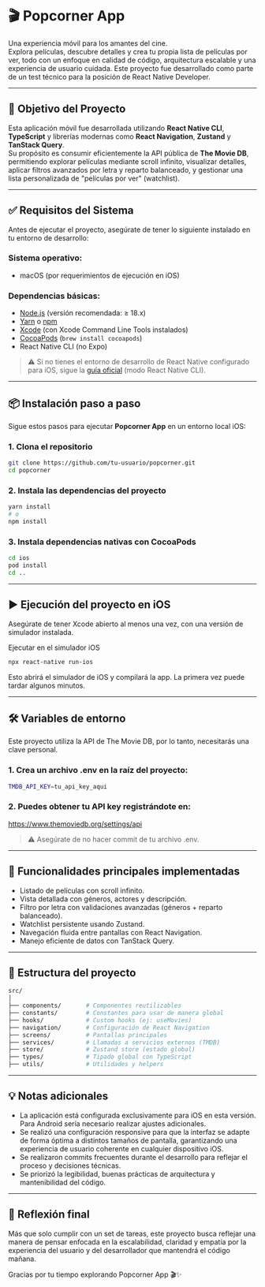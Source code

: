 # 🎬 Popcorner App

Una experiencia móvil para los amantes del cine.  
Explora películas, descubre detalles y crea tu propia lista de películas por ver, todo con un enfoque en calidad de código, arquitectura escalable y una experiencia de usuario cuidada. Este proyecto fue desarrollado como parte de un test técnico para la posición de React Native Developer.

---

## 🚀 Objetivo del Proyecto

Esta aplicación móvil fue desarrollada utilizando **React Native CLI**, **TypeScript** y librerías modernas como **React Navigation**, **Zustand** y **TanStack Query**.  
Su propósito es consumir eficientemente la API pública de **The Movie DB**, permitiendo explorar películas mediante scroll infinito, visualizar detalles, aplicar filtros avanzados por letra y reparto balanceado, y gestionar una lista personalizada de "películas por ver" (watchlist).

---

## ✅ Requisitos del Sistema

Antes de ejecutar el proyecto, asegúrate de tener lo siguiente instalado en tu entorno de desarrollo:

### Sistema operativo:
- macOS (por requerimientos de ejecución en iOS)

### Dependencias básicas:
- [Node.js](https://nodejs.org/en/) (versión recomendada: ≥ 18.x)
- [Yarn](https://classic.yarnpkg.com/lang/en/docs/install/) o [npm](https://www.npmjs.com/) 
- [Xcode](https://developer.apple.com/xcode/) (con Xcode Command Line Tools instalados)
- [CocoaPods](https://guides.cocoapods.org/using/getting-started.html) (`brew install cocoapods`)
- React Native CLI (no Expo)

> ⚠️ Si no tienes el entorno de desarrollo de React Native configurado para iOS, sigue la [guía oficial](https://reactnative.dev/docs/environment-setup) (modo React Native CLI).

---

## 📦 Instalación paso a paso

Sigue estos pasos para ejecutar **Popcorner App** en un entorno local iOS:

### 1. Clona el repositorio

```bash
git clone https://github.com/tu-usuario/popcorner.git
cd popcorner
```

### 2. Instala las dependencias del proyecto
```bash
yarn install
# o
npm install
```

### 3. Instala dependencias nativas con CocoaPods
```bash
cd ios
pod install
cd ..
```

---

## ▶️ Ejecución del proyecto en iOS

Asegúrate de tener Xcode abierto al menos una vez, con una versión de simulador instalada.

Ejecutar en el simulador iOS
```bash
npx react-native run-ios
```

Esto abrirá el simulador de iOS y compilará la app. La primera vez puede tardar algunos minutos.

---

## 🛠️ Variables de entorno

Este proyecto utiliza la API de The Movie DB, por lo tanto, necesitarás una clave personal.

### 1. Crea un archivo .env en la raíz del proyecto:
```bash
TMDB_API_KEY=tu_api_key_aqui
```

### 2. Puedes obtener tu API key registrándote en:
https://www.themoviedb.org/settings/api

> ⚠️ Asegúrate de no hacer commit de tu archivo .env.

---

## 🧪 Funcionalidades principales implementadas

- Listado de películas con scroll infinito.
- Vista detallada con géneros, actores y descripción.
- Filtro por letra con validaciones avanzadas (géneros + reparto balanceado).
- Watchlist persistente usando Zustand.
- Navegación fluida entre pantallas con React Navigation.
- Manejo eficiente de datos con TanStack Query.

---

## 📂 Estructura del proyecto
```bash
src/
│
├── components/       # Componentes reutilizables
├── constants/        # Constantes para usar de manera global
├── hooks/            # Custom hooks (ej: useMovies)
├── navigation/       # Configuración de React Navigation
├── screens/          # Pantallas principales
├── services/         # Llamadas a servicios externos (TMDB)
├── store/            # Zustand store (estado global)
├── types/            # Tipado global con TypeScript
├── utils/            # Utilidades y helpers
```

---

## 💡 Notas adicionales

- La aplicación está configurada exclusivamente para iOS en esta versión. Para Android sería necesario realizar ajustes adicionales.
- Se realizó una configuración responsive para que la interfaz se adapte de forma óptima a distintos tamaños de pantalla, garantizando una experiencia de usuario coherente en cualquier dispositivo iOS.
- Se realizaron commits frecuentes durante el desarrollo para reflejar el proceso y decisiones técnicas.
- Se priorizó la legibilidad, buenas prácticas de arquitectura y mantenibilidad del código.

---

## 🧠 Reflexión final

Más que solo cumplir con un set de tareas, este proyecto busca reflejar una manera de pensar enfocada en la escalabilidad, claridad y empatía por la experiencia del usuario y del desarrollador que mantendrá el código mañana.

Gracias por tu tiempo explorando Popcorner App 🎬✨
